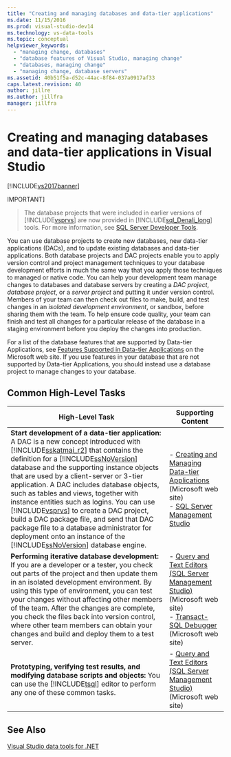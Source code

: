 ```yaml
---
title: "Creating and managing databases and data-tier applications"
ms.date: 11/15/2016
ms.prod: visual-studio-dev14
ms.technology: vs-data-tools
ms.topic: conceptual
helpviewer_keywords:
  - "managing change, databases"
  - "database features of Visual Studio, managing change"
  - "databases, managing change"
  - "managing change, database servers"
ms.assetid: 40b51f5a-d52c-44ac-8f84-037a0917af33
caps.latest.revision: 40
author: jillre
ms.author: jillfra
manager: jillfra
---
```

# Creating and managing databases and data-tier applications in Visual Studio
[!INCLUDE[vs2017banner](../includes/vs2017banner.md)]

IMPORTANT]
> The database projects that were included in earlier versions of [!INCLUDE[vsprvs](../includes/vsprvs-md.md)] are now provided in [!INCLUDE[sql_Denali_long](../includes/sql-denali-long-md.md)] tools. For more information, see [SQL Server Developer Tools](https://msdn.microsoft.com/library/hh272686(VS.103).aspx).

 You can use database projects to create new databases, new data-tier applications (DACs), and to update existing databases and data-tier applications. Both database projects and DAC projects enable you to apply version control and project management techniques to your database development efforts in much the same way that you apply those techniques to managed or native code. You can help your development team manage changes to databases and database servers by creating a *DAC project*, *database project*, or a *server project* and putting it under version control. Members of your team can then check out files to make, build, and test changes in an *isolated development environment*, or sandbox, before sharing them with the team. To help ensure code quality, your team can finish and test all changes for a particular release of the database in a staging environment before you deploy the changes into production.

 For a list of the database features that are supported by Data-tier Applications, see [Features Supported in Data-tier Applications](https://msdn.microsoft.com/library/ee362013(VS.100).aspx) on the Microsoft web site. If you use features in your database that are not supported by Data-tier Applications, you should instead use a database project to manage changes to your database.

## Common High-Level Tasks

|High-Level Task|Supporting Content|
|----------------------|------------------------|
|**Start development of a data-tier application:** A DAC is a new concept introduced with [!INCLUDE[sskatmai_r2](../includes/sskatmai-r2-md.md)] that contains the definition for a [!INCLUDE[ssNoVersion](../includes/ssnoversion-md.md)] database and the supporting instance objects that are used by a client-server or 3-tier application. A DAC includes database objects, such as tables and views, together with instance entities such as logins. You can use [!INCLUDE[vsprvs](../includes/vsprvs-md.md)] to create a DAC project, build a DAC package file, and send that DAC package file to a database administrator for deployment onto an instance of the [!INCLUDE[ssNoVersion](../includes/ssnoversion-md.md)] database engine.|-   [Creating and Managing Data-tier Applications](https://msdn.microsoft.com/library/ee361996(VS.100).aspx) (Microsoft web site)<br />-   [SQL Server Management Studio](https://msdn.microsoft.com/library/hh213248(SQL.110).aspx)|
|**Performing iterative database development:** If you are a developer or a tester, you check out parts of the project and then update them in an isolated development environment. By using this type of environment, you can test  your changes without affecting other members of the team. After the changes are complete, you check the files back into version control, where other team members can obtain your changes and build and deploy them to a test server.|-   [Query and Text Editors (SQL Server Management Studio)](https://msdn.microsoft.com/library/ms173477(SQL.110).aspx) (Microsoft web site)<br />-   [Transact-SQL Debugger](https://msdn.microsoft.com/library/cc645997(SQL.110).aspx) (Microsoft web site)|
|**Prototyping, verifying test results, and modifying database scripts and objects:** You can use the [!INCLUDE[tsql](../includes/tsql-md.md)] editor to perform any one of these common tasks.|-   [Query and Text Editors (SQL Server Management Studio)](https://msdn.microsoft.com/library/ms173477(SQL.110).aspx) (Microsoft web site)|

## See Also
 [Visual Studio data tools for .NET](../data-tools/visual-studio-data-tools-for-dotnet.md)
